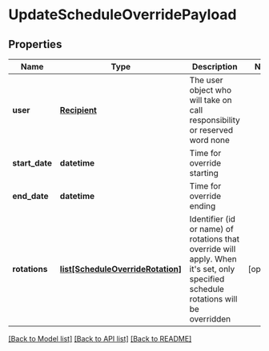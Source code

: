 # UpdateScheduleOverridePayload

## Properties
Name | Type | Description | Notes
------------ | ------------- | ------------- | -------------
**user** | [**Recipient**](Recipient.md) | The user object who will take on call responsibility or reserved word none | 
**start_date** | **datetime** | Time for override starting | 
**end_date** | **datetime** | Time for override ending | 
**rotations** | [**list[ScheduleOverrideRotation]**](ScheduleOverrideRotation.md) | Identifier (id or name) of rotations that override will apply. When it&#39;s set, only specified schedule rotations will be overridden | [optional] 

[[Back to Model list]](../README.md#documentation-for-models) [[Back to API list]](../README.md#documentation-for-api-endpoints) [[Back to README]](../README.md)


